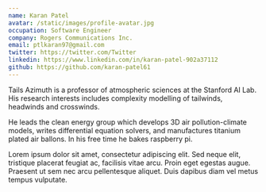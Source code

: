 ```yaml
---
name: Karan Patel
avatar: /static/images/profile-avatar.jpg
occupation: Software Engineer
company: Rogers Communications Inc.
email: ptlkaran97@gmail.com
twitter: https://twitter.com/Twitter
linkedin: https://www.linkedin.com/in/karan-patel-902a37112
github: https://github.com/karan-patel61
---
```


Tails Azimuth is a professor of atmospheric sciences at the Stanford AI Lab. His research interests includes complexity modelling of tailwinds, headwinds and crosswinds.

He leads the clean energy group which develops 3D air pollution-climate models, writes differential equation solvers, and manufactures titanium plated air ballons. In his free time he bakes raspberry pi.

Lorem ipsum dolor sit amet, consectetur adipiscing elit. Sed neque elit, tristique placerat feugiat ac, facilisis vitae arcu. Proin eget egestas augue. Praesent ut sem nec arcu pellentesque aliquet. Duis dapibus diam vel metus tempus vulputate.
